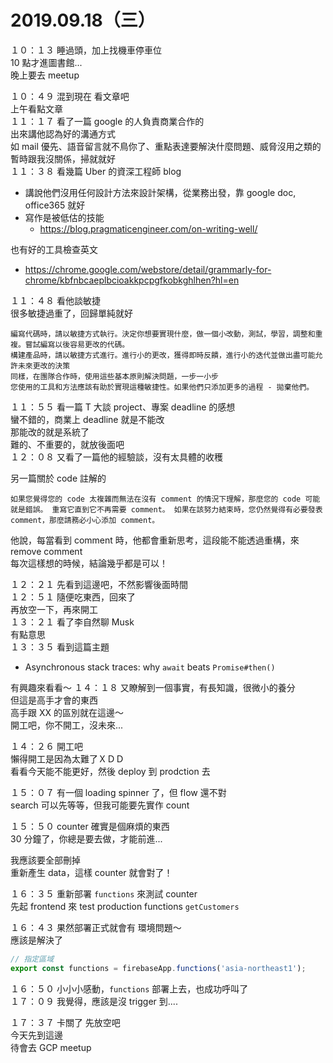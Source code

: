 # 2019.09.18（三）

１０：１３ 睡過頭，加上找機車停車位  
10 點才進圖書館...  
晚上要去 meetup  

１０：４９ 混到現在 看文章吧  
上午看點文章  
１１：１７ 看了一篇 google 的人負責商業合作的  
出來講他認為好的溝通方式  
如 mail 優先、語音留言就不鳥你了、重點表達要解決什麼問題、威脅沒用之類的  
暫時跟我沒關係，掃就就好  
１１：３８ 看幾篇 Uber 的資深工程師 blog  
- 講說他們沒用任何設計方法來設計架構，從業務出發，靠 google doc, office365 就好
- 寫作是被低估的技能
  - https://blog.pragmaticengineer.com/on-writing-well/

也有好的工具檢查英文
- https://chrome.google.com/webstore/detail/grammarly-for-chrome/kbfnbcaeplbcioakkpcpgfkobkghlhen?hl=en

１１：４８ 看他談敏捷  
很多敏捷過重了，回歸單純就好
```
編寫代碼時，請以敏捷方式執行。決定你想要實現什麼，做一個小改動，測試，學習，調整和重複。嘗試編寫以後容易更改的代碼。
構建產品時，請以敏捷方式進行。進行小的更改，獲得即時反饋，進行小的迭代並做出盡可能允許未來更改的決策
同樣，在團隊合作時，使用這些基本原則解決問題，一步一小步
您使用的工具和方法應該有助於實現這種敏捷性。如果他們只添加更多的過程 - 拋棄他們。
```

１１：５５ 看一篇 T 大談 project、專案 deadline 的感想  
蠻不錯的，商業上 deadline 就是不能改  
那能改的就是系統了  
難的、不重要的，就放後面吧  
１２：０８ 又看了一篇他的經驗談，沒有太具體的收穫   

另一篇關於 code 註解的
```
如果您覺得您的 code 太複雜而無法在沒有 comment 的情況下理解，那麼您的 code 可能就是錯誤。 重寫它直到它不再需要 comment。 如果在該努力結束時，您仍然覺得有必要發表 comment，那麼請務必小心添加 comment。 
```

他說，每當看到 comment 時，他都會重新思考，這段能不能透過重構，來 remove comment  
每次這樣想的時候，結論幾乎都是可以！  

１２：２１ 先看到這邊吧，不然影響後面時間  
１２：５１ 隨便吃東西，回來了  
再放空一下，再來開工  
１３：２１ 看了李自然聊 Musk  
有點意思  
１３：３５ 看到這篇主題
- Asynchronous stack traces: why `await` beats `Promise#then()`

有興趣來看看～ 
１４：１８ 又瞭解到一個事實，有長知識，很微小的養分  
但這是高手才會的東西  
高手跟 XX 的區別就在這邊～  
開工吧，你不開工，沒未來...   

１４：２６ 開工吧  
懶得開工是因為太難了ＸＤＤ  
看看今天能不能更好，然後 deploy 到 prodction 去  

１５：０７ 有一個 loading spinner 了，但 flow 還不對  
search 可以先等等，但我可能要先實作 count

１５：５０ counter 確實是個麻煩的東西  
30 分鐘了，你總是要去做，才能前進...  

我應該要全部刪掉  
重新產生 data，這樣 counter 就會對了！  

１６：３５ 重新部署 `functions` 來測試 counter  
先起 frontend 來 test production functions `getCustomers`

１６：４３ 果然部署正式就會有 環境問題～  
應該是解決了
```js
// 指定區域
export const functions = firebaseApp.functions('asia-northeast1');
```

１６：５０ 小小小感動，`functions` 部署上去，也成功呼叫了  
１７：０９ 我覺得，應該是沒 trigger 到....  

１７：３７ 卡關了 先放空吧  
今天先到這邊  
待會去 GCP meetup  